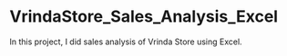 # VrindaStore_Sales_Analysis_Excel
In this project, I did sales analysis of Vrinda Store using Excel.
